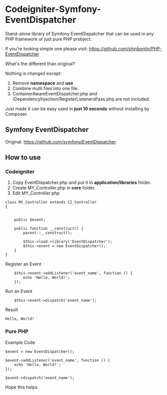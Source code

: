 # Codeigniter-Symfony-EventDispatcher

Stand-alone library of Symfony EventDispatcher that can be used in any PHP framework or just pure PHP probject.

If you're looking simple one please visit:
https://github.com/shinbonlin/PHP-EventDispatcher

What's the different than original?

Nothing is changed except:

1. Remove **namespace** and **use**
2. Combine mutli files into one file.
3. ContainerAwareEventDispatcher.php and /DependencyInjection/RegisterListenersPass.php are not included.

Just made it can be easy used in **just 10 seconds** without installing by Composer.

## Symfony EventDispatcher

Original: https://github.com/symfony/EventDispatcher

## How to use

### Codeigniter 

1. Copy EventDispatcher.php and put it in **application/libraries** folder.
2. Create MY_Controller.php in **core** folder.
3. Edit MY_Controller.php

```
class MY_Controller extends CI_Controller
{


    public $event;

	public function __construct() {
        parent::__construct();

		$this->load->library('EventDispatcher');
		$this->event = new EventDispatcher();
    }
}
```

Register an Event

```
    $this->event->addListener('event_name', function () {
        echo 'Hello, World!';
    });
```

Run an Event

```
    $this->event->dispatch('event_name');
```

Result
```
Hello, World!
```

### Pure PHP

Example Code

```
$event = new EventDispatcher();

$event->addListener('event_name', function () {
    echo 'Hello, World!';
});

$event->dispatch('event_name');
```

Hope this helps.
